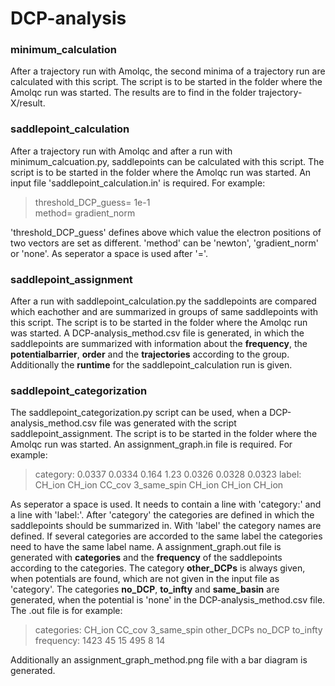 # DCP-analysis

### minimum_calculation
After a trajectory run with Amolqc, the second minima of a trajectory run are calculated with this script. The script is to be started in the folder where the Amolqc run was started. The results are to find in the folder trajectory-X/result. 


### saddlepoint_calculation
After a trajectory run with Amolqc and after a run with minimum_calcuation.py, saddlepoints can be calculated with this script. The script is to be started in the folder where the Amolqc run was started. An input file 'saddlepoint_calculation.in' is required. For example:

> threshold_DCP_guess= 1e-1  
  method= gradient_norm 
  
'threshold_DCP_guess' defines above which value the electron positions of two vectors are set as different.
'method' can be 'newton', 'gradient_norm' or 'none'.
As seperator a space is used after '='.


### saddlepoint_assignment
After a run with saddlepoint_calculation.py the saddlepoints are compared which eachother and are summarized in groups of same saddlepoints with this script. The script is to be started in the folder where the Amolqc run was started. A DCP-analysis_method.csv file is generated, in which the saddlepoints are summarized with information about the **frequency**, the **potentialbarrier**, **order** and the **trajectories** according to the group. Additionally the **runtime** for the saddlepoint_calculation run is given.

### saddlepoint_categorization
The saddlepoint_categorization.py script can be used, when a DCP-analysis_method.csv file was generated with the script saddlepoint_assignment. The script is to be started in the folder where the Amolqc run was started.
An assignment_graph.in file is required. For example:

> category: 0.0337 0.0334 0.164 1.23 0.0326 0.0328 0.0323
  label: CH_ion CH_ion CC_cov 3_same_spin CH_ion CH_ion CH_ion
 
As seperator a space is used. 
It needs to contain a line with 'category:' and a line with 'label:'. After 'category' the categories are defined in which the saddlepoints should be summarized in. With 'label' the category names are defined. If several categories are accorded to the same label  the categories need to have the same label name. 
A assignment_graph.out file is generated with **categories** and the **frequency** of the saddlepoints according to the categories. The category **other_DCPs** is always given, when potentials are found, which are not given in the input file as 'category'. The categories **no_DCP**, **to_infty** and **same_basin** are generated, when the potential is 'none' in the DCP-analysis_method.csv file. The .out file is for example:

>categories: CH_ion CC_cov 3_same_spin other_DCPs no_DCP to_infty
 frequency: 1423 45 15 495 8 14

Additionally an assignment_graph_method.png file with a bar diagram is generated.
